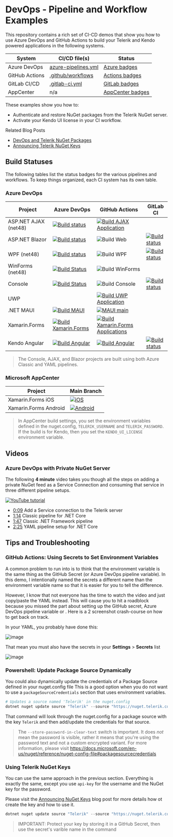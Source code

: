 # DevOps - Pipeline and Workflow Examples

This repository contains a rich set of CI-CD demos that show you how to use Azure DevOps and GitHub Actions to build your Telerik and Kendo powered applications in the following systems.

| System        | CI/CD file(s) | Status | 
|---------------|------------------|--------|
| Azure DevOps  | [azure-pipelines.yml](/blob/main/azure-pipelines.yml) | [Azure badges](/#azure-devops) |
| GitHub Actions | [.github/workflows](/.github/workflows) | [Actions badges](/#github-actions) |
| GitLab CI/CD   | [.gitlab-ci.yml](https://gitlab.com/LanceMcCarthy/DevOpsExamples/-/blob/main/.gitlab-ci.yml) | [GitLab badges](/#gitlab-ci-cd) |
| AppCenter | n/a | [AppCenter badges](/#microsoft-appcenter) |

These examples show you how to:

- Authenticate and restore NuGet packages from the Telerik NuGet server.
- Activate your Kendo UI license in your CI workflow.

Related Blog Posts

- [DevOps and Telerik NuGet Packages](https://www.telerik.com/blogs/azure-devops-and-telerik-nuget-packages)
- [Announcing Telerik NuGet Keys](https://www.telerik.com/blogs/announcing-nuget-keys)

## Build Statuses

The following tables list the status badges for the various pipelines and workflows. To keep things organized, each CI system has its own table.

### Azure DevOps

| Project | Azure DevOps | GitHub Actions | GitLab CI |
|---------|--------------|----------------|-----------|
| ASP.NET AJAX (net48) | [![Build status](https://dev.azure.com/lance/DevOps%20Examples/_apis/build/status/Build%20AJAX%20App)](https://dev.azure.com/lance/DevOps%20Examples/_build/latest?definitionId=78) | [![Build AJAX Application](https://github.com/LanceMcCarthy/DevOpsExamples/actions/workflows/main_build-ajax.yml/badge.svg)](https://github.com/LanceMcCarthy/DevOpsExamples/actions/workflows/main_build-ajax.yml) |  |
| ASP.NET Blazor | [![Build status](https://dev.azure.com/lance/DevOps%20Examples/_apis/build/status/Build%20Blazor%20App)](https://dev.azure.com/lance/DevOps%20Examples/_build/latest?definitionId=47) | ![Build Web](https://github.com/LanceMcCarthy/DevOpsExamples/workflows/Build%20Web%20Application/badge.svg?branch=main) | [![Build status](https://gitlab.com/LanceMcCarthy/DevOpsExamples/badges/main/pipeline.svg)](https://gitlab.com/LanceMcCarthy/DevOpsExamples) |
| WPF (net48) | [![Build status](https://dev.azure.com/lance/DevOps%20Examples/_apis/build/status/Build%20WPF%20and%20WinForms)](https://dev.azure.com/lance/DevOps%20Examples/_build/latest?definitionId=46) | ![Build WPF](https://github.com/LanceMcCarthy/DevOpsExamples/workflows/Build%20WPF%20Application/badge.svg?branch=main) | [![Build status](https://gitlab.com/LanceMcCarthy/DevOpsExamples/badges/main/pipeline.svg)](https://gitlab.com/LanceMcCarthy/DevOpsExamples) |
| WinForms (net48) | [![Build Status](https://dev.azure.com/lance/DevOps%20Examples/_apis/build/status/Build%20WinForms?branchName=main)](https://dev.azure.com/lance/DevOps%20Examples/_build/latest?definitionId=79&branchName=main) | ![Build WinForms](https://github.com/LanceMcCarthy/DevOpsExamples/workflows/Build%20WinForms%20Application/badge.svg?branch=main) |  |
| Console | [![Build Status](https://dev.azure.com/lance/DevOps%20Examples/_apis/build/status/LanceMcCarthy.DevOpsExamples?branchName=main)](https://dev.azure.com/lance/DevOps%20Examples/_build/latest?definitionId=45&branchName=main) | ![Build Console](https://github.com/LanceMcCarthy/DevOpsExamples/workflows/Build%20Console%20App/badge.svg?branch=main) | [![Build status](https://gitlab.com/LanceMcCarthy/DevOpsExamples/badges/main/pipeline.svg)](https://gitlab.com/LanceMcCarthy/DevOpsExamples) |
| UWP |  | [![Build UWP Application](https://github.com/LanceMcCarthy/DevOpsExamples/actions/workflows/main_build-uwp.yml/badge.svg)](https://github.com/LanceMcCarthy/DevOpsExamples/actions/workflows/main_build-uwp.yml) |  |
| .NET MAUI | [![Build MAUI](https://dev.azure.com/lance/DevOps%20Examples/_apis/build/status/Build%20MAUI)](https://dev.azure.com/lance/DevOps%20Examples/_build/latest?definitionId=72) | [![MAUI main](https://github.com/LanceMcCarthy/DevOpsExamples/actions/workflows/main_build-maui.yml/badge.svg?branch=main)](https://github.com/LanceMcCarthy/DevOpsExamples/actions/workflows/main_build-maui.yml) |  |
| Xamarin.Forms | [![Build Xamarin.Forms](https://dev.azure.com/lance/DevOps%20Examples/_apis/build/status/Build%20Xamarin.Forms)](https://dev.azure.com/lance/DevOps%20Examples/_build/latest?definitionId=68) | [![Build Xamarin.Forms Applications](https://github.com/LanceMcCarthy/DevOpsExamples/actions/workflows/main_build-xamarin.yml/badge.svg)](https://github.com/LanceMcCarthy/DevOpsExamples/actions/workflows/main_build-xamarin.yml) |  |
| Kendo Angular | [![Build Angular](https://dev.azure.com/lance/DevOps%20Examples/_apis/build/status/Build%20Kendo%20Angular)](https://dev.azure.com/lance/DevOps%20Examples/_build/latest?definitionId=65) | [![Build Angular](https://github.com/LanceMcCarthy/DevOpsExamples/actions/workflows/main_build-angular.yml/badge.svg)](https://github.com/LanceMcCarthy/DevOpsExamples/actions/workflows/main_build-angular.yml) | [![Build status](https://gitlab.com/LanceMcCarthy/DevOpsExamples/badges/main/pipeline.svg)](https://gitlab.com/LanceMcCarthy/DevOpsExamples) |

> The Console, AJAX, and Blazor projects are built using both Azure Classic and YAML pipelines.

### Microsoft AppCenter

| Project | Main Branch |
|---------|-------------|
| Xamarin.Forms iOS | [![iOS](https://build.appcenter.ms/v0.1/apps/fb6ee8ef-11ce-43d8-8e55-cba537388483/branches/main/badge)](https://appcenter.ms) |
| Xamarin.Forms Android | [![Android](https://build.appcenter.ms/v0.1/apps/51ebbd36-58fe-4ebc-accd-0af37cbf6758/branches/main/badge)](https://appcenter.ms) |

> In AppCenter build settings, you set the environment variables defined in the nuget.config, `TELERIK_USERNAME` and `TELERIK_PASSWORD`. If the build is for Kendo, then you set the `KENDO_UI_LICENSE` environment variable.

## Videos

### Azure DevOps with Private NuGet Server

The following **4 minute** video takes you though all the steps on adding a private NuGet feed as a Service Connection and consuming that service in three different pipeline setups.

[![YouTube tutorial](https://img.youtube.com/vi/rUWU2n6FwgA/0.jpg)](https://www.youtube.com/watch?v=rUWU2n6FwgA)

- [0:09](https://youtu.be/rUWU2n6FwgA?t=9) Add a Service connection to the Telerik server
- [1:14](https://youtu.be/rUWU2n6FwgA?t=74) Classic pipeline for .NET Core
- [1:47](https://youtu.be/rUWU2n6FwgA?t=107) Classic .NET Framework pipeline
- [2:25](https://youtu.be/rUWU2n6FwgA?t=145) YAML pipeline setup for .NET Core

## Tips and Troubleshooting

### GitHub Actions: Using Secrets to Set Environment Variables

A common problem to run into is to think that the environment variable is the same thing as the GitHub Secret (or Azure DevOps pipeline variable). In this demo, I intentionally named the secrets a different name than the environment variable name so that it is easier for you to tell the difference.

However, I know that not everyone has the time to watch the video and just copy/paste the YAML instead. This will cause you to hit a roadblock because you missed the part about setting up the GitHub secret, Azure DevOps pipeline variable or . Here is a 2 screenshot crash-course on how to get back on track.

In your YAML, you probably have done this:

![image](https://user-images.githubusercontent.com/3520532/104634697-f57e0480-566e-11eb-8b84-06fcf3ffe753.png)

That mean you must also have the secrets in your **Settings** > **Secrets** list

![image](https://user-images.githubusercontent.com/3520532/104634438-9cae6c00-566e-11eb-9a78-79d955247867.png)


### Powershell: Update Package Source Dynamically

You could also dynamically update the credentials of a Package Source defined in your nuget.config file This is a good option when you do not want to use a `packageSourceCredentials` section that uses environment variables.

```powershell
# Updates a source named 'Telerik' in the nuget.config
dotnet nuget update source "Telerik" --source "https://nuget.telerik.com/v3/index.json" --configfile "src/nuget.config" --username '${{ secrets.MyTelerikEmail }}' --password '${{ secrets.MyTelerikPassword }}' --store-password-in-clear-text
```
 That command will look through the nuget.config for a package source with the key `Telerik` and then add/update the credentials for that source.

> The `--store-password-in-clear-text` switch is important. It does *not* mean the password is visible, rather it means that you're using the password text and not a custom encrypted variant. For more information, please visit https://docs.microsoft.com/en-us/nuget/reference/nuget-config-file#packagesourcecredentials

### Using Telerik NuGet Keys

You can use the same approach in the previous section. Everything is exactly the same, except you use `api-key` for the username and the NuGet key for the password.

Please visit the [Announcing NuGet Keys](https://www.telerik.com/blogs/announcing-nuget-keys) blog post for more details how ot create the key and how to use it.

```powershell
dotnet nuget update source "Telerik" --source "https://nuget.telerik.com/v3/index.json" --configfile "src/nuget.config" --username 'api-key' --password '${{ secrets.MyNuGetKey }}' --store-password-in-clear-text
```

> IMPORTANT: Protect your key by storing it in a GitHub Secret, then use the secret's varible name in the command


